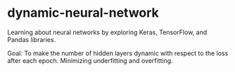 # dynamic-neural-network

Learning about neural networks by exploring Keras, TensorFlow, and Pandas libraries.

Goal: To make the number of hidden layers dynamic with respect to the loss after each epoch. Minimizing underfitting and overfitting.
